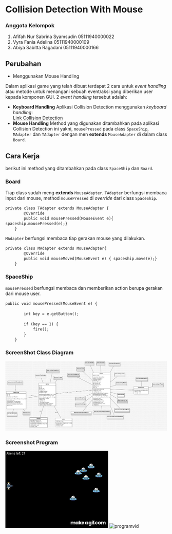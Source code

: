 # Collision Detection With Mouse
### Anggota Kelompok
1. Afifah Nur Sabrina Syamsudin 05111940000022
2. Vyra Fania Adelina 05111940000109
3. Abiya Sabitta Ragadani 05111940000166

## Perubahan
- Menggunakan Mouse Handling

Dalam aplikasi game yang telah dibuat terdapat 2 cara untuk *event handling* atau metode untuk menangani sebuah event/aksi 
yang diberikan user kepada komponen GUI. 2 *event handling* tersebut adalah: 
- **Keyboard Handling**
    Aplikasi Collision Detection menggunakan *keyboard handling*:<br> 
    [Link Collision Detection](https://github.com/abiyasabitta/PBO/tree/main/Tugas%20Kelompok/Collision%20Detection/CollisionDetection)
- **Mouse Handling**
    Method yang digunakan ditambahkan pada aplikasi Collision Detection ini yakni, ``mousePressed`` pada class ``SpaceShip``, ``MAdapter`` dan ``TAdapter`` dengan
    men **extends** ``MouseAdapter`` di dalam class ``Board``.

## Cara Kerja
berikut ini method yang ditambahkan pada class ``SpaceShip`` dan ``Board``.

### Board
Tiap class sudah meng **extends** ``MouseAdapter``.
``TAdapter`` berfungsi membaca input dari mouse, method ``mousePressed`` di *override* dari class ``SpaceShip``.
```hide
private class TAdapter extends MouseAdapter {
        @Override
        public void mousePressed(MouseEvent e){ spaceship.mousePressed(e);}
    }
```
``MAdapter`` berfungsi membaca tiap gerakan mouse yang dilakukan.
```hide 
private class MAdapter extends MouseAdapter{
        @Override
        public void mouseMoved(MouseEvent e) { spaceship.move(e);}
    }
```
### SpaceShip
``mousePressed`` berfungsi membaca dan memberikan action berupa gerakan dari mouse user.
```hide
public void mousePressed(MouseEvent e) {

        int key = e.getButton();

        if (key == 1) {
            fire();
        }
    }
```

### ScreenShot Class Diagram
![classdiagram](https://github.com/abiyasabitta/PBO/blob/main/Tugas%20Kelompok/Collision%20Detection/Screenshot/CollisionDetectionWithMouse_Diagram.jpg)

### Screenshot Program
![programgif](https://github.com/abiyasabitta/PBO/blob/main/Tugas%20Kelompok/Collision%20Detection/Screenshot/CollisionDetectionWithMouse_Program.gif)
![programvid](https://www.youtube.com/watch?v=P2OqZse8u00&feature=youtu.be)
